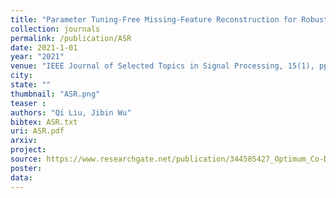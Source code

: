 ```yaml
---
title: "Parameter Tuning-Free Missing-Feature Reconstruction for Robust Sound Recognition"
collection: journals
permalink: /publication/ASR
date: 2021-1-01
year: "2021"
venue: "IEEE Journal of Selected Topics in Signal Processing, 15(1), pp.78-89,"
city: 
state: ""
thumbnail: "ASR.png"
teaser : 
authors: "Qi Liu, Jibin Wu"
bibtex: ASR.txt
uri: ASR.pdf
arxiv: 
project: 
source: https://www.researchgate.net/publication/344585427_Optimum_Co-Design_for_Image_Denoising_between_Type-2_Fuzzy_Identifier_and_Matrix_Completion_Denoiser
poster: 
data:
---
```


